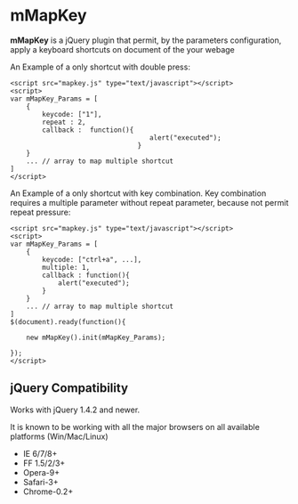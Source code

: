 # mMapKey

**mMapKey** is a jQuery plugin that permit, by the parameters configuration, apply a keyboard shortcuts on document of the your webage

An Example of a only shortcut with double press:

```code
<script src="mapkey.js" type="text/javascript"></script>
<script>
var mMapKey_Params = [
    {
        keycode: ["1"],
        repeat : 2,
        callback :  function(){
                                   alert("executed");
                                }
    }
    ... // array to map multiple shortcut 
]
</script>
```


An Example of a only shortcut with key combination. Key combination requires a multiple parameter without repeat parameter, because not permit repeat pressure:

```code
<script src="mapkey.js" type="text/javascript"></script>
<script>
var mMapKey_Params = [
    {
        keycode: ["ctrl+a", ...],
        multiple: 1,
        callback : function(){
            alert("executed");
        }
    }
    ... // array to map multiple shortcut 
]
$(document).ready(function(){

    new mMapKey().init(mMapKey_Params);

});
</script>
```


## jQuery Compatibility

Works with jQuery 1.4.2 and newer.

It is known to be working with all the major browsers on all available platforms (Win/Mac/Linux)

 * IE 6/7/8+
 * FF 1.5/2/3+
 * Opera-9+
 * Safari-3+
 * Chrome-0.2+
